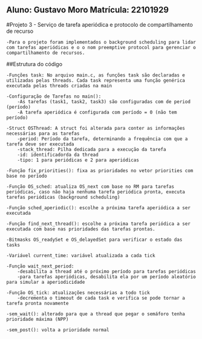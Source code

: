 Aluno: Gustavo Moro
Matrícula: 22101929
---
#Projeto 3 - Serviço de tarefa aperiódica e protocolo de compartilhamento de recurso

    -Para o projeto foram implementados o background scheduling para lidar com tarefas aperiódicas e o o nom preemptive protocol para gerenciar o compartilhamento de recursos.

##Estrutura do código

    -Funções task: No arquivo main.c, as funções task são declaradas e utilizadas pelas threads. Cada task representa uma função genérica executada pelas threads criadas na main

    -Configuração de Tarefas no main(): 
        -As tarefas (task1, task2, task3) são configuradas com de period (período)
        -A tarefa aperiódica é configurada com período = 0 (não tem período)

    -Struct OSThread: A struct foi alterada para conter as informações necessárias para as tarefas 
        -period: Período da tarefa, determinando a frequência com que a tarefa deve ser executada
        -stack_thread: Pilha dedicada para a execução da tarefa
        -id: identificadorda da thread
        -tipo: 1 para periódicas e 2 para aperiódicas

    -Função fix_priorities(): fixa as prioridades no vetor priorities com base no período    

    -Função OS_sched: atualiza OS_next com base no RM para tarefas periódicas, caso não haja nenhuma tarefa periódica pronta, executa tarefas periódicas (background scheduling)    
    
    -Função sched_aperiodic(): escolhe a próxima tarefa aperiódica a ser executada

    -Função find_next_thread(): escolhe a próxima tarefa periódica a ser executada com base nas prioridades das tarefas prontas.

    -Bitmasks OS_readySet e OS_delayedSet para verificar o estado das tasks
    
    -Variável current_time: variável atualizada a cada tick

    -Função wait_next_period:
        -desabilita a thread até o próximo período para tarefas periódicas
        -para tarefas aperiódicas, desabilita ela por um período aleatório para simular a aperiodicidade

    -Função OS_tick: atualizações necessárias a todo tick
        -decrementa o timeout de cada task e verifica se pode tornar a tarefa pronta novamente

    -sem_wait(): alterado para que a thread que pegar o semáforo tenha prioridade máxima (NPP)

    -sem_post(): volta a prioridade normal   